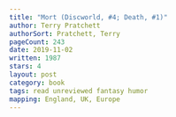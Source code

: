 ```yaml
---
title: "Mort (Discworld, #4; Death, #1)"
author: Terry Pratchett
authorSort: Pratchett, Terry
pageCount: 243
date: 2019-11-02
written: 1987
stars: 4
layout: post
category: book
tags: read unreviewed fantasy humor
mapping: England, UK, Europe
---
```

